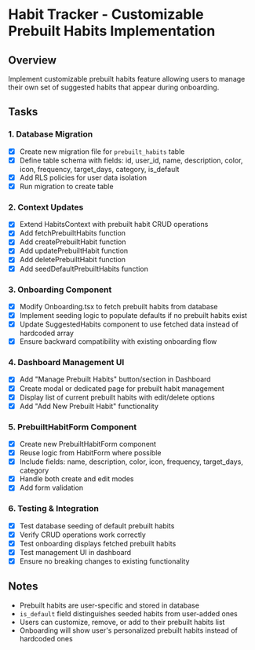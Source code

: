 # Habit Tracker - Customizable Prebuilt Habits Implementation

## Overview
Implement customizable prebuilt habits feature allowing users to manage their own set of suggested habits that appear during onboarding.

## Tasks

### 1. Database Migration
- [x] Create new migration file for `prebuilt_habits` table
- [x] Define table schema with fields: id, user_id, name, description, color, icon, frequency, target_days, category, is_default
- [x] Add RLS policies for user data isolation
- [x] Run migration to create table

### 2. Context Updates
- [x] Extend HabitsContext with prebuilt habit CRUD operations
- [x] Add fetchPrebuiltHabits function
- [x] Add createPrebuiltHabit function
- [x] Add updatePrebuiltHabit function
- [x] Add deletePrebuiltHabit function
- [x] Add seedDefaultPrebuiltHabits function

### 3. Onboarding Component
- [x] Modify Onboarding.tsx to fetch prebuilt habits from database
- [x] Implement seeding logic to populate defaults if no prebuilt habits exist
- [x] Update SuggestedHabits component to use fetched data instead of hardcoded array
- [x] Ensure backward compatibility with existing onboarding flow

### 4. Dashboard Management UI
- [x] Add "Manage Prebuilt Habits" button/section in Dashboard
- [x] Create modal or dedicated page for prebuilt habit management
- [x] Display list of current prebuilt habits with edit/delete options
- [x] Add "Add New Prebuilt Habit" functionality

### 5. PrebuiltHabitForm Component
- [x] Create new PrebuiltHabitForm component
- [x] Reuse logic from HabitForm where possible
- [x] Include fields: name, description, color, icon, frequency, target_days, category
- [x] Handle both create and edit modes
- [x] Add form validation

### 6. Testing & Integration
- [x] Test database seeding of default prebuilt habits
- [x] Verify CRUD operations work correctly
- [x] Test onboarding displays fetched prebuilt habits
- [x] Test management UI in dashboard
- [x] Ensure no breaking changes to existing functionality

## Notes
- Prebuilt habits are user-specific and stored in database
- `is_default` field distinguishes seeded habits from user-added ones
- Users can customize, remove, or add to their prebuilt habits list
- Onboarding will show user's personalized prebuilt habits instead of hardcoded ones

